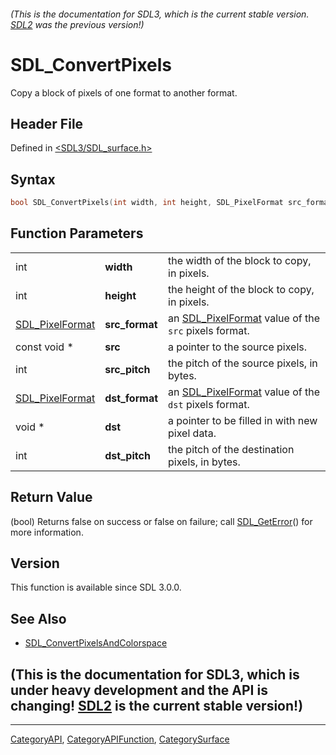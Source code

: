 ###### (This is the documentation for SDL3, which is the current stable version. [SDL2](https://wiki.libsdl.org/SDL2/) was the previous version!)
# SDL_ConvertPixels

Copy a block of pixels of one format to another format.

## Header File

Defined in [<SDL3/SDL_surface.h>](https://github.com/libsdl-org/SDL/blob/main/include/SDL3/SDL_surface.h)

## Syntax

```c
bool SDL_ConvertPixels(int width, int height, SDL_PixelFormat src_format, const void *src, int src_pitch, SDL_PixelFormat dst_format, void *dst, int dst_pitch);
```

## Function Parameters

|                                    |                |                                                                         |
| ---------------------------------- | -------------- | ----------------------------------------------------------------------- |
| int                                | **width**      | the width of the block to copy, in pixels.                              |
| int                                | **height**     | the height of the block to copy, in pixels.                             |
| [SDL_PixelFormat](SDL_PixelFormat) | **src_format** | an [SDL_PixelFormat](SDL_PixelFormat) value of the `src` pixels format. |
| const void *                       | **src**        | a pointer to the source pixels.                                         |
| int                                | **src_pitch**  | the pitch of the source pixels, in bytes.                               |
| [SDL_PixelFormat](SDL_PixelFormat) | **dst_format** | an [SDL_PixelFormat](SDL_PixelFormat) value of the `dst` pixels format. |
| void *                             | **dst**        | a pointer to be filled in with new pixel data.                          |
| int                                | **dst_pitch**  | the pitch of the destination pixels, in bytes.                          |

## Return Value

(bool) Returns false on success or false on failure; call
[SDL_GetError](SDL_GetError)() for more information.

## Version

This function is available since SDL 3.0.0.

## See Also

- [SDL_ConvertPixelsAndColorspace](SDL_ConvertPixelsAndColorspace)


## (This is the documentation for SDL3, which is under heavy development and the API is changing! [SDL2](https://wiki.libsdl.org/SDL2/) is the current stable version!)



----
[CategoryAPI](CategoryAPI), [CategoryAPIFunction](CategoryAPIFunction), [CategorySurface](CategorySurface)

